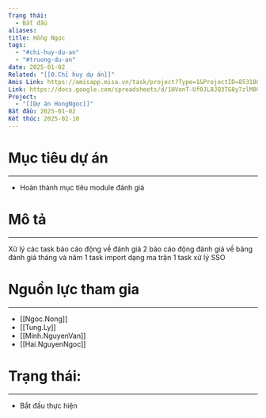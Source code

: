 ```yaml
---
Trạng thái:
  - Bắt đầu
aliases: 
title: Hồng Ngọc
tags:
  - "#chi-huy-du-an"
  - "#truong-du-an"
date: 2025-01-02
Related: "[[0.Chỉ huy dự án]]"
Amis Link: https://amisapp.misa.vn/task/project?Type=1&ProjectID=85318&DepartmentID=62436&gidzl=riI09bjkAtZJsOWYMtKlVTVUZYL28ofwm8w9T48YBI2VYOul429u8vZVZdeMS7roo8lOVZ2xcP9jN6uaU0
Link: https://docs.google.com/spreadsheets/d/1HVonT-Uf0JL8JQ3TG8y7zlM8CnDK-cjFH6eJEacA3LM/edit?gid=869862782#gid=869862782
Project:
  - "[[Dự án HongNgoc]]"
Bắt đầu: 2025-01-02
Kết thúc: 2025-02-10
---
```

# Mục tiêu dự án
---

- Hoàn thành mục tiêu module đánh giá 

# Mô tả
---

Xử lý các task báo cáo động về đánh giá
	2 báo cáo động đánh giá về bảng đánh giá tháng và năm
	1 task import dạng ma trận
	1 task xử lý SSO 

# Nguồn lực tham gia
---

- [[Ngoc.Nong]]  
- [[Tung.Ly]]
- [[Minh.NguyenVan]]
- [[Hai.NguyenNgoc]]

# Trạng thái:
---

- Bắt đầu thực hiện





